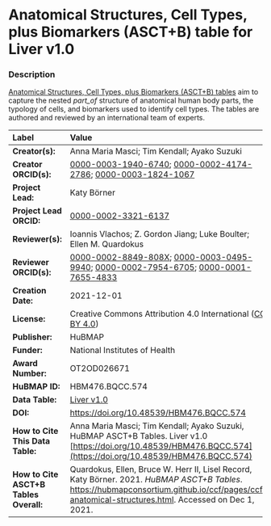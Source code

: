# Anatomical Structures, Cell Types, plus Biomarkers (ASCT+B) table for Liver v1.0

### Description
[Anatomical Structures, Cell Types, plus Biomarkers (ASCT+B) tables](https://hubmapconsortium.github.io/ccf/pages/ccf-anatomical-structures.html) aim to capture the nested *part_of* structure of anatomical human body parts, the typology of cells, and biomarkers used to identify cell types. The tables are authored and reviewed by an international team of experts.

| Label | Value |
| :------------- |:-------------|
| **Creator(s):** | Anna Maria Masci; Tim Kendall; Ayako Suzuki |
| **Creator ORCID(s):** | [0000-0003-1940-6740](https://orcid.org/0000-0003-1940-6740); [0000-0002-4174-2786](https://orcid.org/0000-0002-4174-2786); [0000-0003-1824-1067](https://orcid.org/0000-0003-1824-1067) |
| **Project Lead:** | Katy B&ouml;rner |
| **Project Lead ORCID:** | [0000-0002-3321-6137](https://orcid.org/0000-0002-3321-6137) |
| **Reviewer(s):** | Ioannis Vlachos; Z. Gordon Jiang; Luke Boulter; Ellen M. Quardokus  |
| **Reviewer ORCID(s):** |[0000-0002-8849-808X](https://orcid.org/0000-0002-8849-808X); [0000-0003-0495-9940](https://orcid.org/0000-0003-0495-9940); [0000-0002-7954-6705](https://orcid.org/0000-0002-7954-6705); [0000-0001-7655-4833](https://orcid.org/0000-0001-7655-4833) |
| **Creation Date:** | 2021-12-01 |
| **License:** | Creative Commons Attribution 4.0 International ([CC BY 4.0](https://creativecommons.org/licenses/by/4.0/)) |
| **Publisher:** | HuBMAP |
| **Funder:** | National Institutes of Health |
| **Award Number:** | OT2OD026671 |
| **HuBMAP ID:** | HBM476.BQCC.574 |
| **Data Table:** | [Liver v1.0](https://hubmapconsortium.github.io/ccf-releases/v1.1/asct-b/ASCT-B_VH_Liver.csv)  |
| **DOI:** | https://doi.org/10.48539/HBM476.BQCC.574 |
| **How to Cite This Data Table:** | Anna Maria Masci; Tim Kendall; Ayako Suzuki, HuBMAP ASCT+B Tables. Liver v1.0 [https://doi.org/10.48539/HBM476.BQCC.574](https://doi.org/10.48539/HBM476.BQCC.574) |
| **How to Cite ASCT+B Tables Overall:** | Quardokus, Ellen, Bruce W. Herr II, Lisel Record, Katy B&ouml;rner. 2021. *HuBMAP ASCT+B Tables*. https://hubmapconsortium.github.io/ccf/pages/ccf-anatomical-structures.html. Accessed on Dec 1, 2021. |
